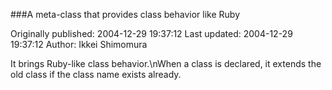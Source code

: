 ###A meta-class that provides class behavior like Ruby

Originally published: 2004-12-29 19:37:12
Last updated: 2004-12-29 19:37:12
Author: Ikkei Shimomura

It brings Ruby-like class behavior.\nWhen a class is declared, it extends the old class if the class name exists already.